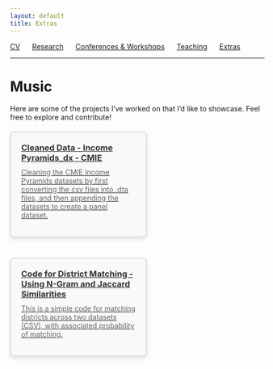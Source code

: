 ```yaml
---
layout: default
title: Extras
---
```


[CV](/assets/CV_Feb2024.pdf) <span style="margin-right: 20px;"></span> [Research](/research.md/) <span style="margin-right: 20px;"></span> [Conferences & Workshops](/conferences.md/) <span style="margin-right: 20px;"></span> [Teaching](/teaching.md/)<span style="margin-right: 20px;"></span> [Extras](/extras.md/)

<hr class="nav-separator">

# Music

Here are some of the projects I’ve worked on that I’d like to showcase. Feel free to explore and contribute!

<div class="repositories">
    <div class="repository-card">
        <a href="https://github.com/bishmaybarik/income-pyramids-clean" target="_blank">
            <h3>Cleaned Data - Income Pyramids_dx - CMIE</h3>
            <p>Cleaning the CMIE Income Pyramids datasets by first converting the csv files into .dta files, and then appending the datasets to create a panel dataset. </p>
        </a>
    </div>

<div class="repositories">
    <div class="repository-card">
        <a href="https://github.com/bishmaybarik/ngram-code" target="_blank">
            <h3>Code for District Matching - Using N-Gram and Jaccard Similarities </h3>
            <p>This is a simple code for matching districts across two datasets (CSV), with associated probability of matching. </p>
        </a>
    </div>
    <!-- Add more repositories as needed -->
</div>

<style>
    .repositories {
        display: flex;
        flex-wrap: wrap;
        gap: 20px;
        margin-top: 20px;
    }
    .repository-card {
        border: 2px solid #ddd;
        border-radius: 8px;
        padding: 20px;
        background-color: #f9f9f9;
        width: 45%;
        box-shadow: 0px 4px 8px rgba(0, 0, 0, 0.1);
        transition: transform 0.2s ease-in-out;
    }
    .repository-card:hover {
        transform: translateY(-10px);
    }
    .repository-card h3 {
        margin: 0;
        color: #333;
    }
    .repository-card p {
        margin-top: 10px;
        color: #666;
    }
</style>

